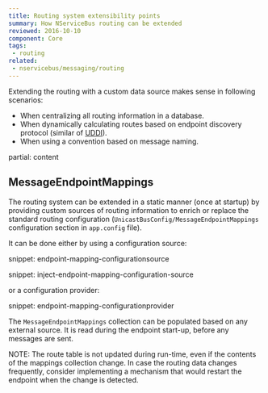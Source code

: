 ```yaml
---
title: Routing system extensibility points
summary: How NServiceBus routing can be extended
reviewed: 2016-10-10
component: Core
tags:
 - routing
related:
 - nservicebus/messaging/routing
---
```


Extending the routing with a custom data source makes sense in following scenarios:

 * When centralizing all routing information in a database.
 * When dynamically calculating routes based on endpoint discovery protocol (similar of [UDDI](https://en.wikipedia.org/wiki/Web_Services_Discovery)).
 * When using a convention based on message naming.

partial: content 


## MessageEndpointMappings

The routing system can be extended in a static manner (once at startup) by providing custom sources of routing information to enrich or replace the standard routing configuration (`UnicastBusConfig/MessageEndpointMappings` configuration section in `app.config` file).

It can be done either by using a configuration source:

snippet: endpoint-mapping-configurationsource

snippet: inject-endpoint-mapping-configuration-source

or a configuration provider:

snippet: endpoint-mapping-configurationprovider

The `MessageEndpointMappings` collection can be populated based on any external source. It is read during the endpoint start-up, before any messages are sent.

NOTE: The route table is not updated during run-time, even if the contents of the mappings collection change. In case the routing data changes frequently, consider implementing a mechanism that would restart the endpoint when the change is detected.
